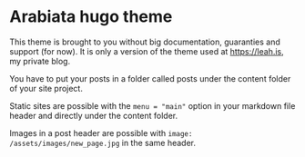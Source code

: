 # Arabiata hugo theme

This theme is brought to you without big documentation, guaranties and support (for now). It is only a version of the theme used at https://leah.is, my private blog.

You have to put your posts in a folder called posts under the content folder of your site project.

Static sites are possible with the `menu = "main"` option in your markdown file header and directly under the content folder.

Images in a post header are possible with `image: /assets/images/new_page.jpg` in the same header.
